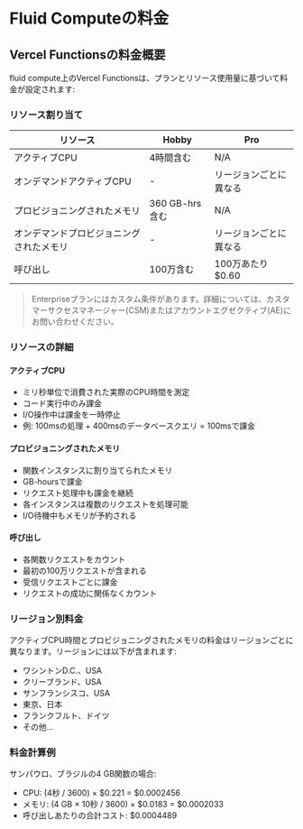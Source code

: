 # Fluid Computeの料金

## Vercel Functionsの料金概要

fluid compute上のVercel Functionsは、プランとリソース使用量に基づいて料金が設定されます:

### リソース割り当て

| リソース | Hobby | Pro |
|----------|-------|-----|
| アクティブCPU | 4時間含む | N/A |
| オンデマンドアクティブCPU | - | リージョンごとに異なる |
| プロビジョニングされたメモリ | 360 GB-hrs含む | N/A |
| オンデマンドプロビジョニングされたメモリ | - | リージョンごとに異なる |
| 呼び出し | 100万含む | 100万あたり$0.60 |

> Enterpriseプランにはカスタム条件があります。詳細については、カスタマーサクセスマネージャー(CSM)またはアカウントエグゼクティブ(AE)にお問い合わせください。

### リソースの詳細

#### アクティブCPU

- ミリ秒単位で消費された実際のCPU時間を測定
- コード実行中のみ課金
- I/O操作中は課金を一時停止
- 例: 100msの処理 + 400msのデータベースクエリ = 100msで課金

#### プロビジョニングされたメモリ

- 関数インスタンスに割り当てられたメモリ
- GB-hoursで課金
- リクエスト処理中も課金を継続
- 各インスタンスは複数のリクエストを処理可能
- I/O待機中もメモリが予約される

#### 呼び出し

- 各関数リクエストをカウント
- 最初の100万リクエストが含まれる
- 受信リクエストごとに課金
- リクエストの成功に関係なくカウント

### リージョン別料金

アクティブCPU時間とプロビジョニングされたメモリの料金はリージョンごとに異なります。リージョンには以下が含まれます:

- ワシントンD.C.、USA
- クリーブランド、USA
- サンフランシスコ、USA
- 東京、日本
- フランクフルト、ドイツ
- その他...

### 料金計算例

サンパウロ、ブラジルの4 GB関数の場合:

- CPU: (4秒 / 3600) × $0.221 = $0.0002456
- メモリ: (4 GB × 10秒 / 3600) × $0.0183 = $0.0002033
- 呼び出しあたりの合計コスト: $0.0004489
